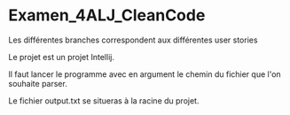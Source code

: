 # Examen_4ALJ_CleanCode

Les différentes branches correspondent aux différentes user stories

Le projet est un projet Intellij.

Il faut lancer le programme avec en argument le chemin du fichier que l'on souhaite parser.

Le fichier output.txt se situeras à la racine du projet.
